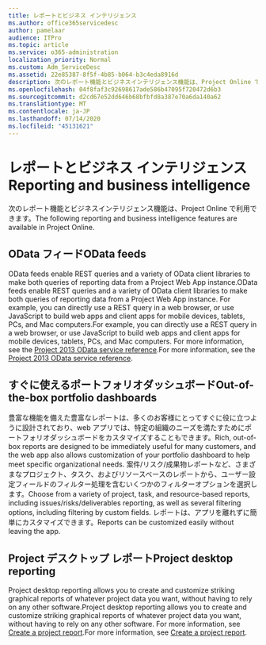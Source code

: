 ```yaml
---
title: レポートとビジネス インテリジェンス
ms.author: office365servicedesc
author: pamelaar
audience: ITPro
ms.topic: article
ms.service: o365-administration
localization_priority: Normal
ms.custom: Adm_ServiceDesc
ms.assetid: 22e85387-8f5f-4b85-b064-b3c4eda8916d
description: 次のレポート機能とビジネスインテリジェンス機能は、Project Online で利用できます。
ms.openlocfilehash: 04f8faf3c92698617ade586b47095f720472d6b3
ms.sourcegitcommit: d2cd67e52dd646b68bfbfd8a387e70a6da140a62
ms.translationtype: MT
ms.contentlocale: ja-JP
ms.lasthandoff: 07/14/2020
ms.locfileid: "45131621"
---
```

# <a name="reporting-and-business-intelligence"></a><span data-ttu-id="b60e2-103">レポートとビジネス インテリジェンス</span><span class="sxs-lookup"><span data-stu-id="b60e2-103">Reporting and business intelligence</span></span>

<span data-ttu-id="b60e2-104">次のレポート機能とビジネスインテリジェンス機能は、Project Online で利用できます。</span><span class="sxs-lookup"><span data-stu-id="b60e2-104">The following reporting and business intelligence features are available in Project Online.</span></span>
  
## <a name="odata-feeds"></a><span data-ttu-id="b60e2-105">OData フィード</span><span class="sxs-lookup"><span data-stu-id="b60e2-105">OData feeds</span></span>

<span data-ttu-id="b60e2-106">OData feeds enable REST queries and a variety of OData client libraries to make both queries of reporting data from a Project Web App instance.</span><span class="sxs-lookup"><span data-stu-id="b60e2-106">OData feeds enable REST queries and a variety of OData client libraries to make both queries of reporting data from a Project Web App instance.</span></span> <span data-ttu-id="b60e2-107">For example, you can directly use a REST query in a web browser, or use JavaScript to build web apps and client apps for mobile devices, tablets, PCs, and Mac computers.</span><span class="sxs-lookup"><span data-stu-id="b60e2-107">For example, you can directly use a REST query in a web browser, or use JavaScript to build web apps and client apps for mobile devices, tablets, PCs, and Mac computers.</span></span> <span data-ttu-id="b60e2-108">For more information, see the [Project 2013 OData service reference](https://go.microsoft.com/fwlink/?LinkID=823655&amp;clcid=0x409).</span><span class="sxs-lookup"><span data-stu-id="b60e2-108">For more information, see the [Project 2013 OData service reference](https://go.microsoft.com/fwlink/?LinkID=823655&amp;clcid=0x409).</span></span>
  
## <a name="out-of-the-box-portfolio-dashboards"></a><span data-ttu-id="b60e2-109">すぐに使えるポートフォリオダッシュボード</span><span class="sxs-lookup"><span data-stu-id="b60e2-109">Out-of-the-box portfolio dashboards</span></span>

<span data-ttu-id="b60e2-110">豊富な機能を備えた豊富なレポートは、多くのお客様にとってすぐに役に立つように設計されており、web アプリでは、特定の組織のニーズを満たすためにポートフォリオダッシュボードをカスタマイズすることもできます。</span><span class="sxs-lookup"><span data-stu-id="b60e2-110">Rich, out-of-box reports are designed to be immediately useful for many customers, and the web app also allows customization of your portfolio dashboard to help meet specific organizational needs.</span></span> <span data-ttu-id="b60e2-111">案件/リスク/成果物レポートなど、さまざまなプロジェクト、タスク、およびリソースベースのレポートから、ユーザー設定フィールドのフィルター処理を含むいくつかのフィルターオプションを選択します。</span><span class="sxs-lookup"><span data-stu-id="b60e2-111">Choose from a variety of project, task, and resource-based reports, including issues/risks/deliverables reporting, as well as several filtering options, including filtering by custom fields.</span></span> <span data-ttu-id="b60e2-112">レポートは、アプリを離れずに簡単にカスタマイズできます。</span><span class="sxs-lookup"><span data-stu-id="b60e2-112">Reports can be customized easily without leaving the app.</span></span> 
  
## <a name="project-desktop-reporting"></a><span data-ttu-id="b60e2-113">Project デスクトップ レポート</span><span class="sxs-lookup"><span data-stu-id="b60e2-113">Project desktop reporting</span></span>

<span data-ttu-id="b60e2-114">Project desktop reporting allows you to create and customize striking graphical reports of whatever project data you want, without having to rely on any other software.</span><span class="sxs-lookup"><span data-stu-id="b60e2-114">Project desktop reporting allows you to create and customize striking graphical reports of whatever project data you want, without having to rely on any other software.</span></span> <span data-ttu-id="b60e2-115">For more information, see [Create a project report](https://go.microsoft.com/fwlink/?LinkID=823657&amp;clcid=0x409).</span><span class="sxs-lookup"><span data-stu-id="b60e2-115">For more information, see [Create a project report](https://go.microsoft.com/fwlink/?LinkID=823657&amp;clcid=0x409).</span></span>
  